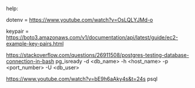 help:

dotenv = https://www.youtube.com/watch?v=OsLQLYJMd-o

keypair = https://boto3.amazonaws.com/v1/documentation/api/latest/guide/ec2-example-key-pairs.html

  
https://stackoverflow.com/questions/26911508/postgres-testing-database-connection-in-bash
pg_isready -d <db_name> -h <host_name> -p <port_number> -U <db_user>  

https://www.youtube.com/watch?v=bE9h6aAky4s&t=24s
psql
